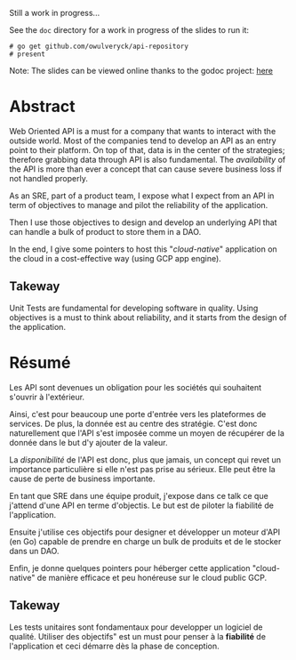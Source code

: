 Still a work in progress...

See the `doc` directory for a work in progress of the slides
to run it:
```
# go get github.com/owulveryck/api-repository
# present
```

Note: The slides can be viewed online thanks to the godoc project: 
[here](https://talks.godoc.org/github.com/owulveryck/api-repository/doc/bbl.slide)

# Abstract

Web Oriented API is a must for a company that wants to interact with the outside world.
Most of the companies tend to develop an API as an entry point to their platform. On top of that, data is in the center of the strategies; therefore grabbing data through API is also fundamental.
The *availability* of the API is more than ever a concept that can cause severe business loss if not handled properly.

As an SRE, part of a product team, I expose what I expect from an API in term of objectives to manage and pilot the reliability of the application.

Then I use those objectives to design and develop an underlying API that can handle a bulk of product to store them in a DAO.

In the end, I give some pointers to host this "_cloud-native_" application on the cloud in a cost-effective way (using GCP app engine).


## Takeway

Unit Tests are fundamental for developing software in quality. Using objectives is a must to think about reliability, and it starts from the design of the application.

# Résumé

Les API sont devenues un obligation pour les sociétés qui souhaitent s'ouvrir à l'extérieur.

Ainsi, c'est pour beaucoup une porte d'entrée vers les plateformes de services. De plus, la donnée est au centre des stratégie. C'est donc naturellement que l'API s'est imposée comme un moyen de récupérer de la donnée dans le but d'y ajouter de la valeur.

La *disponibilité* de l'API est donc, plus que jamais, un concept qui revet un importance particulière si elle n'est pas prise au sérieux. Elle peut être la cause de perte de business importante.

En tant que SRE dans une équipe produit, j'expose dans ce talk ce que j'attend d'une API en terme d'objectis. Le but est de piloter la fiabilité de l'application.

Ensuite j'utilise ces objectifs pour designer et développer un moteur d'API (en Go) capable de prendre en charge un bulk de produits et de le stocker dans un DAO.

Enfin, je donne quelques pointers pour héberger cette application "cloud-native" de manière efficace et peu honéreuse sur le cloud public GCP.

## Takeway

Les tests unitaires sont fondamentaux pour developper un logiciel de qualité. Utiliser des objectifs" est un must pour penser à la **fiabilité** de l'application et ceci démarre dès la phase de conception.
